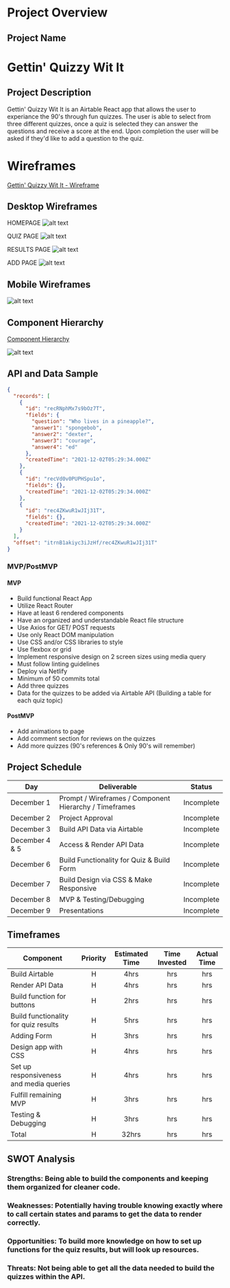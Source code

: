 # Project Overview

## Project Name

# Gettin' Quizzy Wit It

## Project Description

Gettin' Quizzy Wit It is an Airtable React app that allows the user to experiance the 90's through fun quizzes. The user is able to select from three different quizzes, once a quiz is selected they can answer the questions and receive a score at the end. Upon completion the user will be asked if they'd like to add a question to the quiz.

# Wireframes

[Gettin' Quizzy Wit It - Wireframe](https://www.figma.com/file/SW9W5mMHD7wbcgxt2gVM2y/Gettin'-Quizzy-Wit-It?node-id=0%3A1 "Wireframe")

## Desktop Wireframes

HOMEPAGE
![alt text][wireframe]

[wireframe]: https://i.ibb.co/nzNtkfN/Screen-Shot-2021-12-01-at-10-32-35-PM.png "Desktop Wireframe - Homepage"

QUIZ PAGE
![alt text][wireframe1]

[wireframe1]: https://i.ibb.co/dbH3tfn/Screen-Shot-2021-12-01-at-10-32-51-PM.png "Desktop Wireframe - Quiz Page"

RESULTS PAGE
![alt text][wireframe2]

[wireframe2]: https://i.ibb.co/X8ZhTQP/Screen-Shot-2021-12-01-at-10-33-17-PM.png "Desktop Wireframe - Results Page"

ADD PAGE
![alt text][wireframe3]

[wireframe3]: https://i.ibb.co/yW1Sw0s/Screen-Shot-2021-12-01-at-10-33-36-PM.png "Desktop Wireframe - ADD Page"

## Mobile Wireframes

![alt text][wireframe4]

[wireframe4]: https://i.ibb.co/Vjph6Rw/Screen-Shot-2021-12-01-at-10-50-27-PM.png "Desktop Wireframe - Homepage"

## Component Hierarchy

[Component Hierarchy](https://www.figma.com/file/54thvJOSQ4pQPoVGKF58PU/Gettin'-Quizzy-Wit-It---Component-Hierarchy?node-id=0%3A1)

![alt text][component-hierarchy]

[component-hierarchy]: https://i.ibb.co/LP2LYz3/Screen-Shot-2021-12-01-at-11-21-24-PM.png "Component Hierarchy"

## API and Data Sample

```json
{
  "records": [
    {
      "id": "recRNphMx7s9bOz7T",
      "fields": {
        "question": "Who lives in a pineapple?",
        "answer1": "spongebob",
        "answer2": "dexter",
        "answer3": "courage",
        "answer4": "ed"
      },
      "createdTime": "2021-12-02T05:29:34.000Z"
    },
    {
      "id": "recVd0v0PUPHSpu1o",
      "fields": {},
      "createdTime": "2021-12-02T05:29:34.000Z"
    },
    {
      "id": "rec4ZKwuR1wJIj31T",
      "fields": {},
      "createdTime": "2021-12-02T05:29:34.000Z"
    }
  ],
  "offset": "itrnB1akiyc3iJzHf/rec4ZKwuR1wJIj31T"
}
```

### MVP/PostMVP

#### MVP

- Build functional React App
- Utilize React Router
- Have at least 6 rendered components
- Have an organized and understandable React file structure
- Use Axios for GET/ POST requests
- Use only React DOM manipulation
- Use CSS and/or CSS libraries to style
- Use flexbox or grid
- Implement responsive design on 2 screen sizes using media query
- Must follow linting guidelines
- Deploy via Netlify
- Minimum of 50 commits total
- Add three quizzes
- Data for the quizzes to be added via Airtable API (Building a table for each quiz topic)

#### PostMVP

- Add animations to page
- Add comment section for reviews on the quizzes
- Add more quizzes (90's references & Only 90's will remember)

## Project Schedule

| Day            | Deliverable                                            | Status     |
| -------------- | ------------------------------------------------------ | ---------- |
| December 1     | Prompt / Wireframes / Component Hierarchy / Timeframes | Incomplete |
| December 2     | Project Approval                                       | Incomplete |
| December 3     | Build API Data via Airtable                            | Incomplete |
| December 4 & 5 | Access & Render API Data                               | Incomplete |
| December 6     | Build Functionality for Quiz & Build Form              | Incomplete |
| December 7     | Build Design via CSS & Make Responsive                 | Incomplete |
| December 8     | MVP & Testing/Debugging                                | Incomplete |
| December 9     | Presentations                                          | Incomplete |

## Timeframes

| Component                               | Priority | Estimated Time | Time Invested | Actual Time |
| --------------------------------------- | :------: | :------------: | :-----------: | :---------: |
| Build Airtable                          |    H     |      4hrs      |      hrs      |     hrs     |
| Render API Data                         |    H     |      4hrs      |      hrs      |     hrs     |
| Build function for buttons              |    H     |      2hrs      |      hrs      |     hrs     |
| Build functionality for quiz results    |    H     |      5hrs      |      hrs      |     hrs     |
| Adding Form                             |    H     |      3hrs      |      hrs      |     hrs     |
| Design app with CSS                     |    H     |      4hrs      |      hrs      |     hrs     |
| Set up responsiveness and media queries |    H     |      4hrs      |      hrs      |     hrs     |
| Fulfill remaining MVP                   |    H     |      3hrs      |      hrs      |     hrs     |
| Testing & Debugging                     |    H     |      3hrs      |      hrs      |     hrs     |
| Total                                   |    H     |     32hrs      |      hrs      |     hrs     |

## SWOT Analysis

### Strengths: Being able to build the components and keeping them organized for cleaner code.

### Weaknesses: Potentially having trouble knowing exactly where to call certain states and params to get the data to render correctly.

### Opportunities: To build more knowledge on how to set up functions for the quiz results, but will look up resources.

### Threats: Not being able to get all the data needed to build the quizzes within the API.
